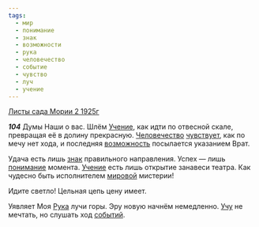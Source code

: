 ```yaml
---
tags:
  - мир
  - понимание
  - знак
  - возможности
  - рука
  - человечество
  - событие
  - чувство
  - луч
  - учение
---
```


[Листы сада Мории 2 1925г](/agni/1925)

___104___
Думы Наши о вас. Шлём [Учение](/tag/#учение), как идти по отвесной скале, превращая её в долину прекрасную. [Человечество](/tag/#человечество) [чувствует](/tag/#чувство), как по мечу нет хода, и последняя [возможность](/tag/#возможности) посылается указанием Врат.   

Удача есть лишь [знак](/tag/#знак) правильного направления. Успех — лишь [понимание](/tag/#понимание) момента. [Учение](/tag/#учение) есть лишь открытие занавеси театра. Как чудесно быть исполнителем [мировой](/tag/#мир) мистерии!   

Идите светло! Цельная цепь цену имеет.   

Уявляет Моя [Рука](/tag/#рука) лучи горы. Эру новую начнём немедленно. [Учу](/tag/#учение) не мечтать, но слушать ход [событий](/tag/#событие).   


